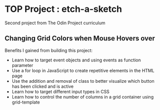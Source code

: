 # TOP Project : etch-a-sketch
Second project from The Odin Project curriculum

## Changing Grid Colors when Mouse Hovers over
Benefits I gained from building this project:
* Learn how to target event objects and using events as function parameter
* Use a for loop in JavaScript to create repetitive elements in the HTML page
* Use the addition and removal of class to better visualize which button has been clicked and is active
* Learn how to target different input types in CSS
* Learn how to control the number of columns in a grid container using grid-template
